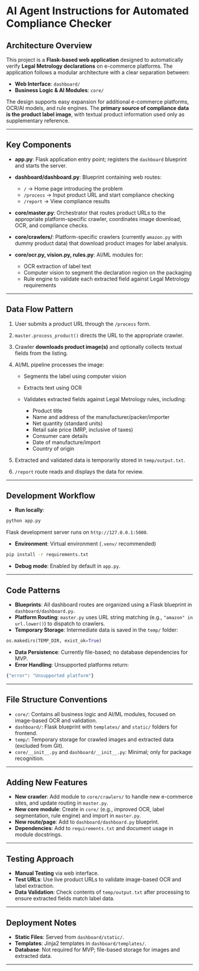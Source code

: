 # AI Agent Instructions for Automated Compliance Checker

## Architecture Overview

This project is a **Flask-based web application** designed to automatically verify **Legal Metrology declarations** on e-commerce platforms. The application follows a modular architecture with a clear separation between:

* **Web Interface**: `dashboard/`
* **Business Logic & AI Modules**: `core/`

The design supports easy expansion for additional e-commerce platforms, OCR/AI models, and rule engines. The **primary source of compliance data is the product label image**, with textual product information used only as supplementary reference.

---

## Key Components

* **app.py**: Flask application entry point; registers the `dashboard` blueprint and starts the server.

* **dashboard/dashboard.py**: Blueprint containing web routes:

  * `/` → Home page introducing the problem
  * `/process` → Input product URL and start compliance checking
  * `/report` → View compliance results

* **core/master.py**: Orchestrator that routes product URLs to the appropriate platform-specific crawler, coordinates image download, OCR, and compliance checks.

* **core/crawlers/**: Platform-specific crawlers (currently `amazon.py` with dummy product data) that download product images for label analysis.

* **core/ocr.py, vision.py, rules.py**: AI/ML modules for:

  * OCR extraction of label text
  * Computer vision to segment the declaration region on the packaging
  * Rule engine to validate each extracted field against Legal Metrology requirements

---

## Data Flow Pattern

1. User submits a product URL through the `/process` form.

2. `master.process_product()` directs the URL to the appropriate crawler.

3. Crawler **downloads product image(s)** and optionally collects textual fields from the listing.

4. AI/ML pipeline processes the image:

   * Segments the label using computer vision
   * Extracts text using OCR
   * Validates extracted fields against Legal Metrology rules, including:

     * Product title
     * Name and address of the manufacturer/packer/importer
     * Net quantity (standard units)
     * Retail sale price (MRP, inclusive of taxes)
     * Consumer care details
     * Date of manufacture/import
     * Country of origin

5. Extracted and validated data is temporarily stored in `temp/output.txt`.

6. `/report` route reads and displays the data for review.

---

## Development Workflow

* **Run locally**:

```bash
python app.py
```

Flask development server runs on `http://127.0.0.1:5000`.

* **Environment**: Virtual environment (`.venv/` recommended)

```bash
pip install -r requirements.txt
```

* **Debug mode**: Enabled by default in `app.py`.

---

## Code Patterns

* **Blueprints**: All dashboard routes are organized using a Flask blueprint in `dashboard/dashboard.py`.
* **Platform Routing**: `master.py` uses URL string matching (e.g., `"amazon" in url.lower()`) to dispatch to crawlers.
* **Temporary Storage**: Intermediate data is saved in the `temp/` folder:

```python
os.makedirs(TEMP_DIR, exist_ok=True)
```

* **Data Persistence**: Currently file-based; no database dependencies for MVP.
* **Error Handling**: Unsupported platforms return:

```python
{"error": "Unsupported platform"}
```

---

## File Structure Conventions

* `core/`: Contains all business logic and AI/ML modules, focused on image-based OCR and validation.
* `dashboard/`: Flask blueprint with `templates/` and `static/` folders for frontend.
* `temp/`: Temporary storage for crawled images and extracted data (excluded from Git).
* `core/__init__.py` and `dashboard/__init__.py`: Minimal; only for package recognition.

---

## Adding New Features

* **New crawler**: Add module to `core/crawlers/` to handle new e-commerce sites, and update routing in `master.py`.
* **New core module**: Create in `core/` (e.g., improved OCR, label segmentation, rule engine) and import in `master.py`.
* **New route/page**: Add to `dashboard/dashboard.py` blueprint.
* **Dependencies**: Add to `requirements.txt` and document usage in module docstrings.

---

## Testing Approach

* **Manual Testing** via web interface.
* **Test URLs**: Use live product URLs to validate image-based OCR and label extraction.
* **Data Validation**: Check contents of `temp/output.txt` after processing to ensure extracted fields match label data.

---

## Deployment Notes

* **Static Files**: Served from `dashboard/static/`.
* **Templates**: Jinja2 templates in `dashboard/templates/`.
* **Database**: Not required for MVP; file-based storage for images and extracted data.

---
